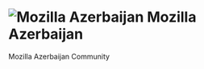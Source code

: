 ![Mozilla Azerbaijan](https://raw.github.com/EmiXLabs/mozilla/master/Images/Mozilla_dinosaur_head_logo.png "Mozilla Azerbaijan")
Mozilla Azerbaijan
=======

Mozilla Azerbaijan Community
